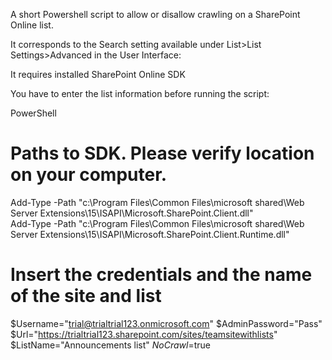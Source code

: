 A short Powershell script to allow or disallow crawling on a SharePoint Online list.

 

 It corresponds to the Search setting available under List>List Settings>Advanced in the User Interface:

 



 

 

It requires installed  SharePoint Online SDK 

You have to enter the list information before running the script:

 


PowerShell
# Paths to SDK. Please verify location on your computer. 
Add-Type -Path "c:\Program Files\Common Files\microsoft shared\Web Server Extensions\15\ISAPI\Microsoft.SharePoint.Client.dll"  
Add-Type -Path "c:\Program Files\Common Files\microsoft shared\Web Server Extensions\15\ISAPI\Microsoft.SharePoint.Client.Runtime.dll"  
 
# Insert the credentials and the name of the site and list 
$Username="trial@trialtrial123.onmicrosoft.com" 
$AdminPassword="Pass" 
$Url="https://trialtrial123.sharepoint.com/sites/teamsitewithlists" 
$ListName="Announcements list" 
$NoCrawl=$true
 
 
